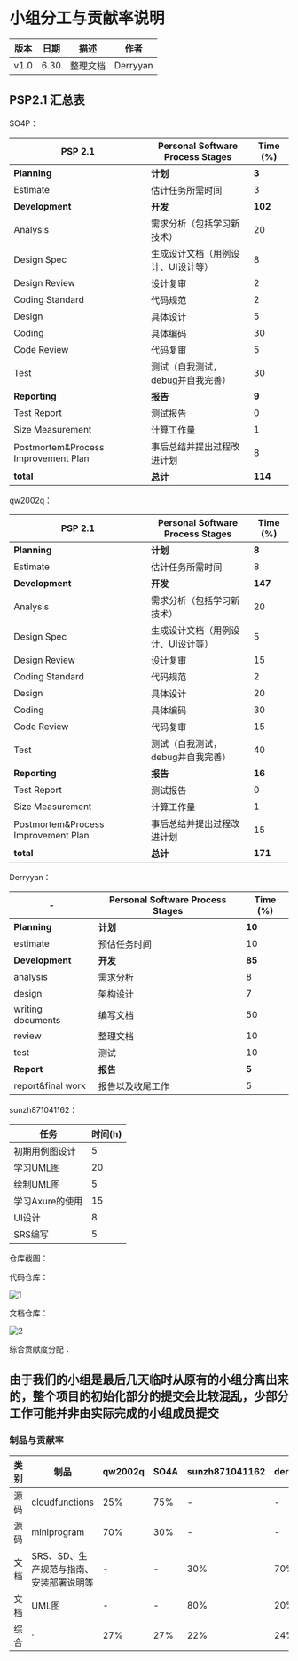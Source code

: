 ﻿#     小组分工与贡献率说明

|版本|日期|描述|作者|
|-|-|-|-|
|v1.0|6.30|整理文档|Derryyan|

##  PSP2.1 汇总表

SO4P：

| **PSP 2.1**                         | **Personal Software Process Stages** | **Time (%)** |
| ----------------------------------- | ------------------------------------ | ------------ |
| **Planning**                        | **计划**                             | **3**        |
| Estimate                            | 估计任务所需时间                     | 3            |
| **Development**                     | **开发**                             | **102**      |
| Analysis                            | 需求分析（包括学习新技术）           | 20           |
| Design Spec                         | 生成设计文档（用例设计、UI设计等）   | 8            |
| Design Review                       | 设计复审                             | 2            |
| Coding Standard                     | 代码规范                             | 2            |
| Design                              | 具体设计                             | 5            |
| Coding                              | 具体编码                             | 30           |
| Code Review                         | 代码复审                             | 5           |
| Test                                | 测试（自我测试，debug并自我完善）    | 30           |
| **Reporting**                       | **报告**                             | **9**        |
| Test Report                         | 测试报告                             | 0            |
| Size Measurement                    | 计算工作量                           | 1            |
| Postmortem&Process Improvement Plan | 事后总结并提出过程改进计划           | 8            |
| **total**                           | **总计**                             | **114**      |

qw2002q：

| **PSP 2.1**                         | **Personal Software Process Stages** | **Time (%)** |
| ----------------------------------- | ------------------------------------ | ------------ |
| **Planning**                        | **计划**                             | **8**        |
| Estimate                            | 估计任务所需时间                     | 8            |
| **Development**                     | **开发**                             | **147**      |
| Analysis                            | 需求分析（包括学习新技术）           | 20           |
| Design Spec                         | 生成设计文档（用例设计、UI设计等）   | 5            |
| Design Review                       | 设计复审                             | 15            |
| Coding Standard                     | 代码规范                             | 2            |
| Design                              | 具体设计                             | 20            |
| Coding                              | 具体编码                             | 30           |
| Code Review                         | 代码复审                             | 15           |
| Test                                | 测试（自我测试，debug并自我完善）    | 40           |
| **Reporting**                       | **报告**                             | **16**        |
| Test Report                         | 测试报告                             | 0            |
| Size Measurement                    | 计算工作量                           | 1            |
| Postmortem&Process Improvement Plan | 事后总结并提出过程改进计划           | 15            |
| **total**                           | **总计**                             | **171**      |

Derryyan：

|  - |Personal Software Process Stages|Time (%)|
|---|--------------------------------|--------|
|**Planning**|**计划**|**10**|
|estimate|预估任务时间|10|
|**Development**|**开发**|**85**|
|analysis|需求分析|8|
|design|架构设计|7|
|writing documents|编写文档|50|
|review|整理文档|10|
|test|测试|10|
|**Report**|**报告**|**5**|
|report&final work|报告以及收尾工作|5|

sunzh871041162：

任务 | 时间(h) 
------ | ------
初期用例图设计|5 
学习UML图|20
绘制UML图|5
学习Axure的使用|15
UI设计|8
SRS编写|5

仓库截图：

代码仓库：

![1][1]

文档仓库：

![2][2]

综合贡献度分配：

## 由于我们的小组是最后几天临时从原有的小组分离出来的，整个项目的初始化部分的提交会比较混乱，少部分工作可能并非由实际完成的小组成员提交

### 制品与贡献率

|类别 |制品|qw2002q|SO4A|sunzh871041162|derryyan|
|-|-|-|-|-|-|
|源码|cloudfunctions|25%|75%|-|-|
|源码|miniprogram|70%|30%|-|-|
|文档|SRS、SD、生产规范与指南、安装部署说明等|-|-|30%|70%|
|文档|UML图|-|-|80%|20%|
|综合|·|27%|27%|22%|24%|



  [1]: https://github.com/the-earn-money-system/Document/blob/master/docs/report/img/code.png?raw=true
  [2]: https://github.com/the-earn-money-system/Document/blob/master/docs/report/img/document.png?raw=true